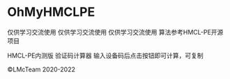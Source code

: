 # OhMyHMCLPE
仅供学习交流使用
仅供学习交流使用
仅供学习交流使用
算法参考HMCL-PE开源项目

HMCL-PE内测版
验证码计算器
输入设备码后点击按钮即可计算，可复制

©LMcTeam 2020-2022
